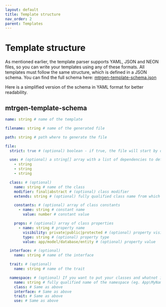 ```yaml
---
layout: default
title: Template structure
nav_order: 2
parent: Templates
---
```


# Template structure

As mentioned earlier, the template parser supports YAML, JSON and NEON files, so you can write your templates using any of these formats. All templates must follow the same structure, which is defined in a JSON schema. You can find the full schema here: [mtrgen-template-schema.json](https://files.matronator.com/public/mtrgen/mtrgen-template-schema.json)

Here is a simplified version of the schema in YAML format for better readability.

## mtrgen-template-schema

```yaml
name: string # name of the template

filename: string # name of the generated file

path: string # path where to generate the file

file:
  strict: true # (optional) boolean - if true, the file will start by declaring strict_types=1

  use: # (optional) a string[] array with a list of dependencies to define with a use statement
    - string
    - string
    - string

  class: # (optional)
    name: string # name of the class
    modifier: final|abstract # (optional) class modifier
    extends: string # (optional) fully qualified class name from which to extend

    constants: # (optional) array of class constants
      - name: string # constant name
        value: number # constant value

    props: # (optional) array of class properties
      - name: string # property name
        visibility: private|public|protected # (optional) property visibility - public if not specified
        type: string # (optional) property type
        value: app/model/database/entity # (optional) property value

  interface: # (optional)
    name: string # name of the interface

  trait: # (optional)
    name: string # name of the trait

  namespace: # (optional) If you want to put your classes and whatnot in a namespace, you can define them here
    name: string # fully qualified name of the namespace (eg. App\MyNamespace\DeeperLevel)
    class: # Same as above
    interface: # Same as above
    trait: # Same as above
    use: # Same as above
```

